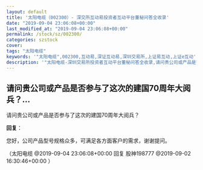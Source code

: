 ```yaml
---
layout: default
title: '太阳电缆（002300）- 深交所互动易投资者互动平台董秘问答全收录'
date: "2019-09-04 23:06:08+00:00"
last_modified_at: "2019-09-04 23:06:08+00:00"
permalink: /stock/sz/002300/
categories: szstock
cover: 
tags: "太阳电缆"
keywords: '"太阳电缆",002300,互动易,深证互动易,深圳交易所,上证易互动,上证e互动'
description: '"太阳电缆-深圳交易所投资者互动平台董秘问答全收录,请问贵公司或产品是否参与了这次的建国70周年大阅兵？"'
---
```


## 请问贵公司或产品是否参与了这次的建国70周年大阅兵？...

请问贵公司或产品是否参与了这次的建国70周年大阅兵？

**回复**：

您好，公司产品型号规格众多，可满足各方面客户的需求，谢谢提问。 

（太阳电缆  @2019-09-04 23:06:08+00:00 回复 股神198777  @2019-09-02 16:30:46+00:00 ）


